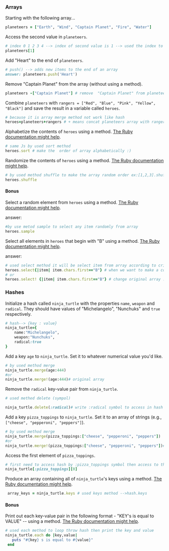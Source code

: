 ### Arrays

Starting with the following array...

```rb
planeteers = ["Earth", "Wind", "Captain Planet", "Fire", "Water"]
```

Access the second value in `planeteers`.

```rb
# index 0 1 2 3 4 --> index of second value is 1 --> used the index to access the value
planeteers[1]
```

Add "Heart" to the end of `planeteers`.

```rb
# push() --> adds new items to the end of an array
answer: planeteers.push('Heart')
```

Remove "Captain Planet" from the array (without using a method).

```rb
planeteers -["Captain Planet"] # remove  "Captain Planet" from planeteers array by use subtract
```

Combine `planeteers` with `rangers = ["Red", "Blue", "Pink", "Yellow", "Black"]` and save the result in a variable called `heroes`.

```rb
# because it is array merge method not work like hash  
heroes=planeteers+rangers # + means concat planeteers array with rangers array and save the results in heroes
```

Alphabetize the contents of `heroes` using a method. [The Ruby documentation might help](http://ruby-doc.org/core-2.6.1/Array.html).

```rb
# same Js by used sort method 
heroes.sort # make the  order of array alphabetically :)
```

Randomize the contents of `heroes` using a method. [The Ruby documentation might help](http://ruby-doc.org/core-2.6.1/Array.html).


```rb
# by used method shuffle to make the array random order ex:[1,2,3].shuffle --> [2,3,1] 
heroes.shuffle
```

#### Bonus

Select a random element from `heroes` using a method. [The Ruby documentation might help](http://ruby-doc.org/core-2.6.1/Array.html).

answer:

```rb
#by use metod sample to select any item randomly from array 
heroes.sample
```

Select all elements in `heroes` that begin with "B" using a method. [The Ruby documentation might help](http://ruby-doc.org/core-2.6.1/Array.html).

answer:
```rb
# used select method it will be select item from array according to criteria defined in a block.
heroes.select{|item| item.chars.first=="B"} # when we want to make a copy
# or
heroes.select! {|item| item.chars.first=="B"} # change original array :)) !!!
```

### Hashes

Initialize a hash called `ninja_turtle` with the properties `name`, `weapon` and `radical`. They should have values of "Michelangelo", "Nunchuks" and `true` respectively.

```rb
# hash--> {key : value} 
ninja_turtle={
    name:"Michelangelo",
    weapon:"Nunchuks",
    radical:true
}
```

Add a key `age` to `ninja_turtle`. Set it to whatever numerical value you'd like.

```rb
# by used method merge 
ninja_turtle.merge(age:444)
#or
ninja_turtle.merge!(age:444)# original array
```

Remove the `radical` key-value pair from `ninja_turtle`.

```rb
# used methed delete (sympol) 

ninja_turtle.delete(:radical)# write :radical symbol to access in hash and delete it
```

Add a key `pizza_toppings` to `ninja_turtle`. Set it to an array of strings (e.g., `["cheese", "pepperoni", "peppers"]`).

```rb
# by used method merge 
ninja_turtle.merge(pizza_toppings:["cheese", "pepperoni", "peppers"])
#or 
ninja_turtle.merge!(pizza_toppings:["cheese", "pepperoni", "peppers"])# change the original hash
```

Access the first element of `pizza_toppings`.

```rb
# first need to access hash by :pizza_toppings symbol then access to the index of first item in pizza_toppings 
ninja_turtle[:pizza_toppings][0]
```

Produce an array containing all of `ninja_turtle`'s keys using a method. [The Ruby documentation might help](http://ruby-doc.org/core-1.9.3/Hash.html).

```rb
 array_keys = ninja_turtle.keys # used keys method -->hash.keys 
```

#### Bonus

Print out each key-value pair in the following format - "KEY's is equal to VALUE" -- using a method. [The Ruby documentation might help](http://ruby-doc.org/core-1.9.3/Hash.html).

```rb
# used each method to loop throw hash then print the key and value
ninja_turtle.each do |key,value|
   puts "#{key} s is equal to #{value}"
 end 
```
